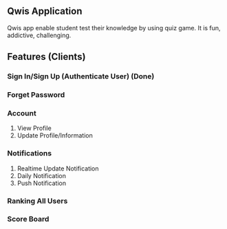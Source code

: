 ## Qwis Application

Qwis app enable student test their knowledge by using quiz game. It is fun, addictive, challenging.

## Features (Clients)

### Sign In/Sign Up (Authenticate User) (Done)

### Forget Password

### Account
 1) View Profile
 2) Update Profile/Information

### Notifications
 1) Realtime Update Notification
 2) Daily Notification
 3) Push Notification

### Ranking All Users

### Score Board